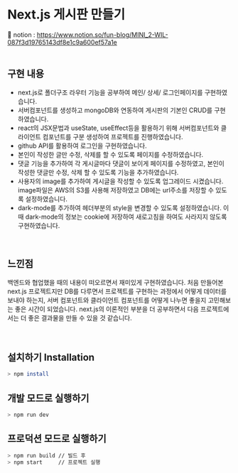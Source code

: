 # Next.js 게시판 만들기

📕 notion : https://www.notion.so/fun-blog/MINI_2-WIL-087f3d19765143df8e1c9a600ef57a1e<br>
<br>

## 구현 내용
- next.js로 폴더구조 라우터 기능을 공부하여 메인/ 상세/ 로그인페이지를 구현하였습니다. 
- 서버컴포넌트를 생성하고 mongoDB와 연동하여 게시판의 기본인 CRUD를 구현하였습니다.
- react의 JSX문법과 useState, useEffect등을 활용하기 위해 서버컴포넌트와 클라이언트 컴포넌트를 구분 생성하여 프로젝트를 진행하였습니다.
- github API를 활용하여 로그인을 구현하였습니다.
- 본인이 작성한 글만 수정, 삭제를 할 수 있도록 페이지를 수정하였습니다.
- 댓글 기능을 추가하여 각 게시글마다 댓글이 보이게 페이지를 수정하였고, 본인이 작성한 댓글만 수정, 삭제 할 수 있도록 기능을 추가하였습니다.
- 사용자의 image를 추가하여 게시글을 작성할 수 있도록 업그레이드 시켰습니다. image파일은 AWS의 S3를 사용해 저장하였고 DB에는 url주소를 저장할 수 있도록 설정하였습니다. 
- dark-mode를 추가하여 헤더부분의 style을 변경할 수 있도록 설정하였습니다. 이때 dark-mode의 정보는 cookie에 저장하여 새로고침을 하여도 사라지지 않도록 구현하였습니다. 
<br>

## 느낀점
백엔드와 협업했을 때의 내용이 떠오르면서 재미있게 구현하였습니다. 처음 만들어본 next.js 프로젝트지만 DB를 다루면서 프로젝트를 구현하는 과정에서 어떻게 데이터를 보내야 하는지, 서버 컴포넌트와 클라이언트 컴포넌트를 어떻게 나누면 좋을지 고민해보는 좋은 시간이 되었습니다. next.js의 이론적인 부분을 더 공부하면서 다음 프로젝트에서는 더 좋은 결과물을 만들 수 있을 것 같습니다.<br>
<br>
<br>

## 설치하기 Installation

```bash
> npm install
```

## 개발 모드로 실행하기

```bash
> npm run dev
```

## 프로덕션 모드로 실행하기

```bash
> npm run build // 빌드 후 
> npm start     // 프로젝트 실행
```
